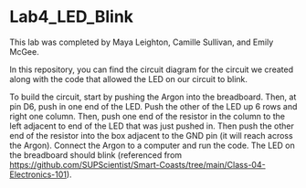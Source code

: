# Lab4_LED_Blink
This lab was completed by Maya Leighton, Camille Sullivan, and Emily McGee.

In this repository, you can find the circuit diagram for the circuit we created along with the code that allowed the LED on our circuit to blink.

To build the circuit, start by pushing the Argon into the breadboard. Then, at pin D6, push in one end of the LED. Push the other of the LED up 6 rows and right one column. Then, push one end of the resistor in the column to the left adjacent to end of the LED that was just pushed in. Then push the other end of the resistor into the box adjacent to the GND pin (it will reach across the Argon). Connect the Argon to a computer and run the code. The LED on the breadboard should blink (referenced from https://github.com/SUPScientist/Smart-Coasts/tree/main/Class-04-Electronics-101).
